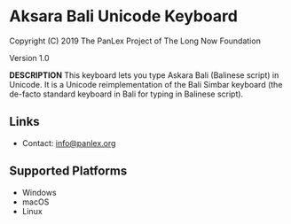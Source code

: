 Aksara Bali Unicode Keyboard
============================

Copyright (C) 2019 The PanLex Project of The Long Now Foundation

Version 1.0

__DESCRIPTION__
This keyboard lets you type Askara Bali (Balinese script) in Unicode. It is a Unicode reimplementation of the Bali Simbar keyboard (the de-facto standard keyboard in Bali for typing in Balinese script).

Links
-----

 * Contact:  <info@panlex.org>

Supported Platforms
-------------------
 * Windows
 * macOS
 * Linux
